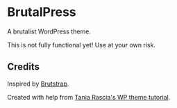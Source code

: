 # BrutalPress

A brutalist WordPress theme.

This is not fully functional yet! Use at your own risk.

## Credits

Inspired by [Brutstrap](https://emsenn.neocities.org/brutstrap/).

Created with help from [Tania  Rascia's WP theme tutorial](https://www.taniarascia.com/developing-a-wordpress-theme-from-scratch/).
